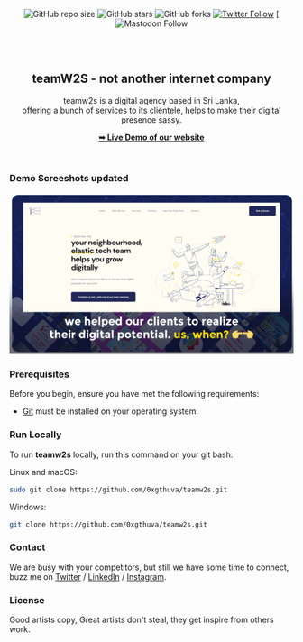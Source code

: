 <div align="center">
  
  ![GitHub repo size](https://img.shields.io/github/repo-size/0xgthuva/teamw2s)
  ![GitHub stars](https://img.shields.io/github/stars/0xgthuva/teamw2s?style=social)
  ![GitHub forks](https://img.shields.io/github/forks/0xgthuva/teamw2s?style=social)
  [![Twitter Follow](https://img.shields.io/twitter/follow/0xgthuva?style=social)](https://twitter.com/intent/follow?screen_name=0xgthuvaDEV)
  [![Mastodon Follow](https://img.shields.io/mastodon/follow/110008719045585970?domain=https%3A%2F%2Fmastodon.social%2F&style=social)
    
  <br />
  <br />

  <h2 align="center">teamW2S - not another internet company</h2>

  teamw2s is a digital agency based in Sri Lanka, <br />offering a bunch of services to its clientele, helps to make their digital presence sassy.

  <a href="https://0xgthuva.github.io/teamw2s/"><strong>➥ Live Demo of our website</strong></a>

</div>

<br />

### Demo Screeshots updated

![teamw2s Desktop Demo](./readme-images/desktop.png "Desktop Demo")

### Prerequisites

Before you begin, ensure you have met the following requirements:

* [Git](https://git-scm.com/downloads "Download Git") must be installed on your operating system.

### Run Locally

To run **teamw2s** locally, run this command on your git bash:

Linux and macOS:

```bash
sudo git clone https://github.com/0xgthuva/teamw2s.git
```

Windows:

```bash
git clone https://github.com/0xgthuva/teamw2s.git
```

### Contact

We are busy with your competitors, but still we have some time to connect, buzz me on [Twitter](https://www.twitter.com/0xgthuvaDEV) / [LinkedIn](https://www.linkedin.com/in/0xgthuva/) / [Instagram](https://www.instagram.com/0xgthuva.jpg/).

### License

Good artists copy, Great artists don't steal, they get inspire from others work.
